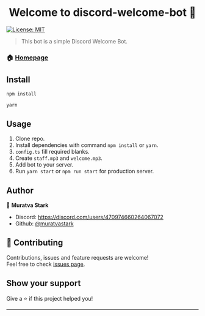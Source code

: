 <h1 align="center">Welcome to discord-welcome-bot 👋</h1>
<p>
  <a href="#" target="_blank">
    <img alt="License: MIT" src="https://img.shields.io/badge/License-MIT-yellow.svg" />
  </a>
</p>

> This bot is a simple Discord Welcome Bot.

### 🏠 [Homepage](https://github.com/muratvastark/discord-welcome-bot)

## Install

```sh
npm install
```

```sh
yarn
```

## Usage

1. Clone repo.
2. Install dependencies with command `npm install` or `yarn`.
3. `config.ts` fill required blanks.
4. Create `staff.mp3` and `welcome.mp3`.
5. Add bot to your server.
6. Run `yarn start` or `npm run start` for production server.


## Author

👤 **Muratva Stark**

* Discord: https://discord.com/users/470974660264067072
* Github: [@muratvastark](https://github.com/muratvastark)

## 🤝 Contributing

Contributions, issues and feature requests are welcome!<br />Feel free to check [issues page](https://github.com/muratvastark/discord-welcome-bot/issues). 

## Show your support

Give a ⭐️ if this project helped you!

***
